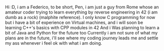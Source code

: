 Hi :D, i am a Federico, to be short, Pen, i am just a guy from Rome whose an amateur coder trying to learn everything by reverse engineering in 42 (i am dumb as a rock) (malphite reference).
I only know C programming for now but i have a bit of experience on Virtual machines, and i will soon be learning
C++'s basics with CPP modules in 42
And i Was planning to learn a bit of Java and Python for the future too
Currently i am not sure of what my plans are in the future, i'll see where my coding journey leads me and settle my ass whenever i feel ok with what i am doing.

<!---
FedePenna/FedePenna is a ✨ special ✨ repository because its `README.md` (this file) appears on your GitHub profile.
You can click the Preview link to take a look at your changes.
--->
